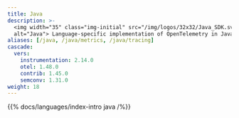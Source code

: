 ```yaml
---
title: Java
description: >-
  <img width="35" class="img-initial" src="/img/logos/32x32/Java_SDK.svg"
  alt="Java"> Language-specific implementation of OpenTelemetry in Java.
aliases: [/java, /java/metrics, /java/tracing]
cascade:
  vers:
    instrumentation: 2.14.0
    otel: 1.48.0
    contrib: 1.45.0
    semconv: 1.31.0
weight: 18
---
```


{{% docs/languages/index-intro java /%}}
